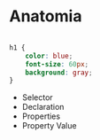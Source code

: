 # Anatomia

```css

h1 {
    color: blue;
    font-size: 60px;
    background: gray;
}
```

* Selector
* Declaration
* Properties
* Property Value

